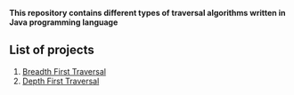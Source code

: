 **This repository contains different types of traversal algorithms written in Java programming language**

## List of projects ##
1. [Breadth First Traversal](https://github.com/yashshah03/Java/tree/master/Algorithms/Traversal/BreadthFirst)
2. [Depth First Traversal](https://github.com/yashshah03/Java/tree/master/Algorithms/Traversal/DepthFirst)
